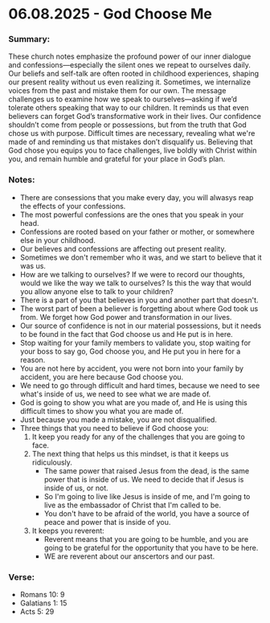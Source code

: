 # 06.08.2025 - God Choose Me

### Summary:
These church notes emphasize the profound power of our inner dialogue and confessions—especially the silent ones we repeat to ourselves daily. Our beliefs and self-talk are often rooted in childhood experiences, shaping our present reality without us even realizing it. Sometimes, we internalize voices from the past and mistake them for our own. The message challenges us to examine how we speak to ourselves—asking if we’d tolerate others speaking that way to our children. It reminds us that even believers can forget God’s transformative work in their lives. Our confidence shouldn’t come from people or possessions, but from the truth that God chose us with purpose. Difficult times are necessary, revealing what we're made of and reminding us that mistakes don’t disqualify us. Believing that God chose you equips you to face challenges, live boldly with Christ within you, and remain humble and grateful for your place in God’s plan.


### Notes:
- There are consessions that you make every day, you will alwasys reap the effects of your confessions.
- The most powerful confessions are the ones that you speak in your head.
- Confessions are rooted based on your father or mother, or somewhere else in your childhood.
- Our believes and confessions are affecting out present reality.
- Sometimes we don't remember who it was, and we start to believe that it was us.
- How are we talking to ourselves? If we were to record our thoughts, would we like the way we talk to ourselves?
Is this the way that would you allow anyone else to talk to your children?
- There is a part of you that believes in you and another part that doesn't.
- The worst part of been a believer is forgetting about where God took us from. We forget how God power and transformation in our lives.
- Our source of confidence is not in our material possessions, but it needs to be found in the fact that God choose us and He put is in here.
- Stop waiting for your family members to validate you, stop waiting for your boss to say go, God choose you, and He put you in here for a reason.
- You are not here by accident, you were not born into your family by accident, you are here because God choose you.
- We need to go through difficult and hard times, because we need to see what's inside of us, we need to see what we are made of.
- God is going to show you what are you made of, and He is using this difficult times to show you what you are made of.
- Just because you made a mistake, you are not disqualified.
- Three things that you need to believe if God choose you:
    1. It keep you ready for any of the challenges that you are going to face.
    2. The next thing that helps us this mindset, is that it keeps us ridiculously.
        - The same power that raised Jesus from the dead, is the same power that is inside of us. We need to decide that if Jesus is inside of us, or not.
        - So I'm going to live like Jesus is inside of me, and I'm going to live as the embassador of Christ that I'm called to be.
        - You don't have to be afraid of the world, you have a source of peace and power that is inside of you.
    3. It keeps you reverent:
        - Reverent means that you are going to be humble, and you are going to be grateful for the opportunity that you have to be here.
        - WE are reverent about our anscertors and our past.

### Verse:
- Romans 10: 9
- Galatians 1: 15
- Acts 5: 29
